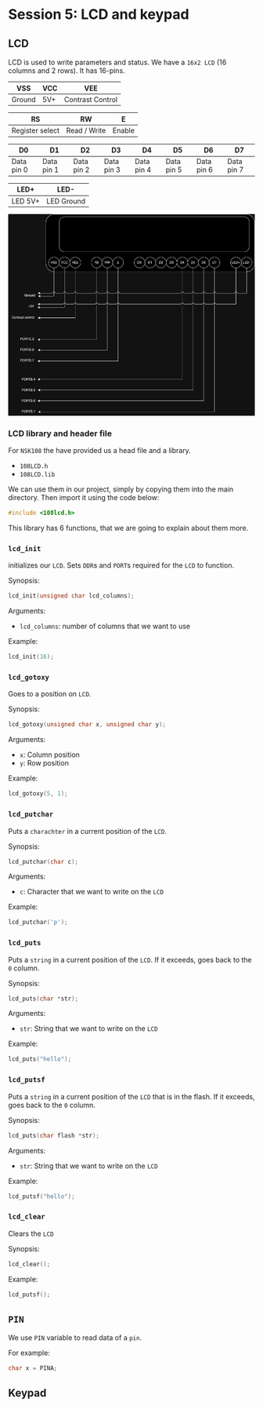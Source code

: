 # Session 5: LCD and keypad

## LCD

LCD is used to write parameters and status.
We have a `16x2 LCD` (16 columns and 2 rows).
It has 16-pins.

| VSS    | VCC | VEE              |
| ------ | --- | ---------------- |
| Ground | 5V+ | Contrast Control |


| RS              | RW           | E      |
| --------------- | ------------ | ------ |
| Register select | Read / Write | Enable |


| D0         | D1         | D2         | D3         | D4         | D5         | D6         | D7         |
| ---------- | ---------- | ---------- | ---------- | ---------- | ---------- | ---------- | ---------- |
| Data pin 0 | Data pin 1 | Data pin 2 | Data pin 3 | Data pin 4 | Data pin 5 | Data pin 6 | Data pin 7 |


| LED+    | LED-       |
| ------- | ---------- |
| LED 5V+ | LED Ground |

![LCD108 ATmega32](figures/lcd108_atmega32.jpg)

### LCD library and header file

For `NSK108` the have provided us a head file and a library.

* `108LCD.h`
* `108LCD.lib`

We can use them in our project, simply by copying them into
the main directory.
Then import it using the code below:

```c
#include <108lcd.h>
```

This library has 6 functions, that we are going to explain about them more.

### `lcd_init`

initializes our `LCD`.
Sets `DDR`s and `PORT`s required for the `LCD` to function.

Synopsis:

```c
lcd_init(unsigned char lcd_columns);
```

Arguments:

* `lcd_columns`: number of columns that we want to use

Example:

```c
lcd_init(16);
```

### `lcd_gotoxy`

Goes to a position on `LCD`.

Synopsis:

```c
lcd_gotoxy(unsigned char x, unsigned char y);
```

Arguments:

* `x`: Column position
* `y`: Row position

Example:

```c
lcd_gotoxy(5, 1);
```

### `lcd_putchar`

Puts a `charachter` in a current position of the `LCD`.

Synopsis:

```c
lcd_putchar(char c);
```

Arguments:

* `c`: Character that we want to write on the `LCD` 

Example:

```c
lcd_putchar('p');
```

### `lcd_puts`

Puts a `string` in a current position of the `LCD`.
If it exceeds, goes back to the `0` column.

Synopsis:

```c
lcd_puts(char *str);
```

Arguments:

* `str`: String that we want to write on the `LCD` 

Example:

```c
lcd_puts("hello");
```

### `lcd_putsf`


Puts a `string` in a current position of the `LCD` that is in the flash.
If it exceeds, goes back to the `0` column.

Synopsis:

```c
lcd_puts(char flash *str);
```

Arguments:

* `str`: String that we want to write on the `LCD` 

Example:

```c
lcd_putsf("hello");
```

### `lcd_clear`


Clears the `LCD`

Synopsis:

```c
lcd_clear();
```

Example:

```c
lcd_putsf();
```

## `PIN`

We use `PIN` variable to read data of a `pin`.

For example:

```c
char x = PINA;
```

## Keypad